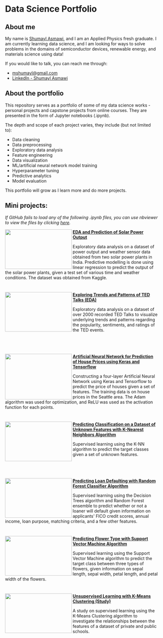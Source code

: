 # Data Science Portfolio

## About me

My name is [Shumayl Asmawi](https://www.linkedin.com/in/shumayl-111/), and I am an Applied Physics fresh graduate. I am currently learning data science, and I am looking for ways to solve problems in the domains of semiconductor devices, renewable energy, and materials science using data!

If you would like to talk, you can reach me through:
- mshumayl@gmail.com
- [LinkedIn - Shumayl Asmawi](https://www.linkedin.com/in/shumayl-111/)

## About the portfolio
This repository serves as a portfolio of some of my data science works - personal projects and capstone projects from online courses. They are presented in the form of Jupyter notebooks (.ipynb).

The depth and scope of each project varies, they include (but not limited to):
- Data cleaning
- Data preprocessing
- Exploratory data analysis
- Feature engineering
- Data visualization
- ML/artificial neural network model training
- Hyperparameter tuning
- Predictive analytics
- Model evaluation

This portfolio will grow as I learn more and do more projects.

## Mini projects:
*If GitHub fails to load any of the following .ipynb files, you can use nbviewer to view the files by clicking [here](https://nbviewer.jupyter.org/github/mshumayl/data-science-portfolio/tree/main/).*

<img align="left" width="220" height="130" src="https://cdn.aiidatapro.net/media/e8/4e/6a/t780x490/e84e6adbaf58fd5108188898d3f0ac41dfba34b7.jpg"> **[EDA and Prediction of Solar Power Output](https://github.com/mshumayl/data-science-portfolio/tree/main/Solar-Power-Output-Prediction)**

Exploratory data analysis on a dataset of power output and weather sensor data obtained from two solar power plants in India. Predictive modelling is done using linear regression to predict the output of the solar power plants, given a test set of various time and weather conditions. The dataset was obtained from Kaggle.

#

<img align="left" width="220" height="130" src="https://www.boardofinnovation.com/wp-content/uploads/2016/07/Ted-Talk.jpg"> **[Exploring Trends and Patterns of TED Talks (EDA)](https://github.com/mshumayl/data-science-portfolio/tree/main/TEDTalk-Exploratory-Data-Analysis)**

Exploratory data analysis on a dataset of over 2000 recorded TED Talks to visualize underlying trends and patterns regarding the popularity, sentiments, and ratings of the TED events.
<p>&nbsp;</p>

#

<img align="left" width="220" height="150" src="https://thumbs.dreamstime.com/b/concept-real-estate-market-growth-increase-housing-prices-rising-utilities-increased-interest-mortgage-rates-134115781.jpg"> **[Artificial Neural Network for Prediction of House Prices using Keras and Tensorflow](https://github.com/mshumayl/data-science-portfolio/tree/main/House-Price-Prediction-with-Neural-Network)**

Constructing a four-layer Artificial Neural Network using Keras and Tensorflow to predict the price of houses given a set of features. The training data is on house prices in the Seattle area. The Adam algorithm was used for optimization, and ReLU was used as the activation function for each points.

#

<img align="left" width="220" height="130" src="https://upload.wikimedia.org/wikipedia/commons/e/e9/Map1NNReducedDataSet.png"> **[Predicting Classification on a Dataset of Unknown Features with K-Nearest Neighbors Algorithm](https://github.com/mshumayl/data-science-portfolio/tree/main/Classification-Prediction-KNN)**

Supervised learning using the K-NN algorithm to predict the target classes given a set of unknown features.
<p>&nbsp;</p>

#

<img align="left" width="220" height="130" src="https://media.istockphoto.com/photos/partner-has-made-a-fraud-in-the-contract-of-sale-and-being-handed-a-picture-id1145371340?k=6&m=1145371340&s=612x612&w=0&h=81NQl3WxDuEV9ZSsn3I_xqNI79X3cTGyqadNs2dpfx8="> **[Predicting Loan Defaulting with Random Forest Classifier Algorithm](https://github.com/mshumayl/data-science-portfolio/tree/main/Predicting-Loan-Return-with-Random-Forest-Classifier)**

Supervised learning using the Decision Trees algorithm and Random Forest ensemble to predict whether or not a loaner will default given information on applicants' FICO credit scores, annual income, loan purpose, matching criteria, and a few other features.

#

<img align="left" width="220" height="130" src="https://i2.wp.com/www.longislandnatives.com/wp-content/uploads/2020/11/image-28.jpeg?fit=630%2C419&ssl=1"> **[Predicting Flower Type with Support Vector Machine Algorithm](https://github.com/mshumayl/data-science-portfolio/tree/main/Predicting-Flower-Type-with-SVM)**

Supervised learning using the Support Vector Machine algorithm to predict the target class between three types of flowers, given information on sepal length, sepal width, petal length, and petal width of the flowers.

#

<img align="left" width="220" height="130" src="https://d1gtq9mqg5x3oe.cloudfront.net/images/_articles/communications/releases/2019/9-september/us-news/image-Folders-By-Ratio/promo/usnews-promo-660x371.jpg"> **[Unsupervised Learning with K-Means Clustering (Study)](https://github.com/mshumayl/data-science-portfolio/tree/main/Learning-Unsupervised-Learning)** 

A study on supervised learning using the K-Means Clustering algorithm to investigate the relationships between the features of a dataset of private and public schools.
<p>&nbsp;</p>

#
